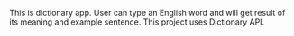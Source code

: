This is dictionary app.
User can type an English word and will get result of its meaning and example sentence.
This project uses Dictionary API.

